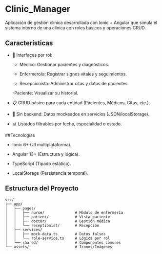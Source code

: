 # Clinic_Manager

Aplicación de gestión clínica desarrollada con Ionic + Angular que simula el sistema interno de una clínica con roles básicos y operaciones CRUD.

## Características

- 📱 Interfaces por rol:

  - Médico: Gestionar pacientes y diagnósticos.

  - Enfermero/a: Registrar signos vitales y seguimientos.

  - Recepcionista: Administrar citas y datos de pacientes.

  -Paciente: Visualizar su historial.

- 📋 CRUD básico para cada entidad (Pacientes, Médicos, Citas, etc.).

- 🚀 Sin backend: Datos mockeados en servicios (JSON/localStorage).

- 📊 Listados filtrables por fecha, especialidad o estado.

##Tecnologías
- Ionic 6+ (UI multiplataforma).

- Angular 13+ (Estructura y lógica).

- TypeScript (Tipado estático).

- LocalStorage (Persistencia temporal).

## Estructura del Proyecto
````
src/  
├── app/  
│   ├── pages/  
│   │   ├── nurse/              # Módulo de enfermería  
│   │   ├── patient/            # Vista paciente  
│   │   ├── doctor/             # Gestión médica  
│   │   └── receptionist/       # Recepción  
│   ├── services/  
│   │   ├── mock-data.ts        # Datos falsos  
│   │   └── role-service.ts     # Lógica por rol  
│   └── shared/                 # Componentes comunes  
└── assets/                     # Íconos/Imágenes
````
